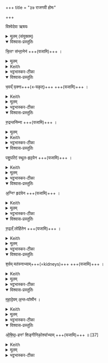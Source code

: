 +++
title = "३७ राजगवी होमः"

+++

विश्वेदेवा ऋषयः


<details><summary>मूलम् (संयुक्तम्)</summary>

चि॒त्तꣳ स॑न्ता॒नेन॑ भ॒वय्ँय॒क्ना रु॒द्रन्तनि॑म्ना पशु॒पतिꣵ॑ स्थूलहृद॒येना॒ग्निꣳ हृद॑येन रु॒द्रल्ँलोहि॑तेन श॒र्वम्मत॑स्नाभ्याम्महादे॒वम॒न्तᳶपा᳚र्श्वेनौषिष्ठ॒हनꣳ॑ शिङ्गीनिको॒श्या᳚भ्याम् ॥ [37]
</details>
<details open><summary>विश्वास-प्रस्तुतिः</summary>

चि॒त्तꣳ स॑न्ता॒नेन॑  +++(यजामि)+++ ।   
</details>
<details><summary>मूलम्</summary>

चि॒त्तꣳ स॑न्ता॒नेन॑  +++(यजामि)+++ ।   
</details>
<details><summary>Keith</summary>

Citta with the sinew, 
</details>
<details><summary>भट्टभास्कर-टीका</summary>

परमेश्वरस्य प्रपञ्चाधिष्ठातृरूपाण्युच्यन्ते एते शरीरहोमाः इमां देवतां अनेन यजामीति । **चित्तं** महान् तस्य अधिष्ठाता **सन्तानः** पुत्रपौत्रादिः आन्त्रं माला पुरीतदित्येके ।  
</details>
<details open><summary>विश्वास-प्रस्तुतिः</summary>

भ॒वय्ँ य॒क्ना+++(←यकृत्)+++  +++(यजामि)+++ ।  
</details>
<details><summary>Keith</summary>

Bhava with the liver, 
</details>
<details><summary>मूलम्</summary>

भ॒वय्ँय॒क्ना  +++(यजामि)+++ ।  
</details>
<details><summary>भट्टभास्कर-टीका</summary>

भवः अपामधिष्ठाता । यकृत् कृष्णो मांसविशेषः ।  
</details>
<details open><summary>विश्वास-प्रस्तुतिः</summary>

रु॒द्रन्तनि॑म्ना  +++(यजामि)+++ ।  
</details>
<details><summary>मूलम्</summary>

रु॒द्रन् तनि॑म्ना  +++(यजामि)+++ ।  
</details>
<details><summary>Keith</summary>

Rudra with the taniman, 
</details>
<details><summary>भट्टभास्कर-टीका</summary>

रुद्रः आदित्यस्याधिष्ठाता । **तनिमा** पद्मदलवत् - ततो मांसविशेषः ।   
</details>
<details open><summary>विश्वास-प्रस्तुतिः</summary>

पशु॒पतिꣵ॑ स्थूल-हृद॒येन  +++(यजामि)+++ ।  
</details>
<details><summary>Keith</summary>

Paśupati with the thick heart, 
</details>
<details><summary>मूलम्</summary>

पशु॒पतिꣵ॑ स्थूलहृद॒येन  +++(यजामि)+++ ।  
</details>
<details><summary>भट्टभास्कर-टीका</summary>

पशुपतिः पृथिव्या अधिष्ठाता । स्थूलहृदयं पद्मकोशाकारो मांसविशेषः ।
</details>
<details open><summary>विश्वास-प्रस्तुतिः</summary>

अ॒ग्निꣳ हृद॑येन  +++(यजामि)+++ ।  
</details>
<details><summary>Keith</summary>

Agni with the heart, 
</details>
<details><summary>मूलम्</summary>

अ॒ग्निꣳ हृद॑येन  +++(यजामि)+++ ।  
</details>
<details><summary>भट्टभास्कर-टीका</summary>

अग्निः अग्नेरधिष्ठाता । हृदयं सूक्ष्माकाशाधारः प्रदेशविशेषः ।  
</details>
<details open><summary>विश्वास-प्रस्तुतिः</summary>

रु॒द्रल्ँ लोहि॑तेन  +++(यजामि)+++ ।  
</details>
<details><summary>Keith</summary>

Rudra with the blood, 
</details>
<details><summary>मूलम्</summary>

रु॒द्रल्ँलोहि॑तेन  +++(यजामि)+++ ।  
</details>
<details><summary>भट्टभास्कर-टीका</summary>

रुद्रः यजमानस्य अधिष्ठाता । लोहितं रक्तम् ।   
</details>
<details open><summary>विश्वास-प्रस्तुतिः</summary>

श॒र्वम् मत॑स्नाभ्याम्+++(=kidneys)+++  +++(यजामि)+++ ।  
</details>
<details><summary>Keith</summary>

Çarva with the kidneys, 
</details>
<details><summary>मूलम्</summary>

श॒र्वम्मत॑स्नाभ्याम्  +++(यजामि)+++ ।  
</details>
<details><summary>भट्टभास्कर-टीका</summary>

शर्वं आकाशस्य अधिष्ठाता । **मतस्ने** दीर्घौ सिराविशेषौ ।  
</details>
<details open><summary>विश्वास-प्रस्तुतिः</summary>

म॒हा॒दे॒वम् अ॒न्तᳶपा᳚र्श्वेन ।  
</details>
<details><summary>Keith</summary>

Mahadeva with the intestinal flesh, 
</details>
<details><summary>मूलम्</summary>

म॒हा॒दे॒वम॒न्तᳶपा᳚र्श्वेन ।  
</details>
<details><summary>भट्टभास्कर-टीका</summary>

**महादेवः** प्राणस्य वायोरधिष्ठाता । **अन्तःपार्श्वं** पार्श्वयोरन्तः अन्तःपार्श्वम् ।
</details>
<details open><summary>विश्वास-प्रस्तुतिः</summary>

ओ॒षि॒ष्ठ॒-हनꣳ॑ शिङ्गीनिको॒श्या᳚भ्याम्   +++(यजामि)+++ ॥ [37]  
</details>
<details><summary>Keith</summary>

him that slayest most quickly with the entrails.
</details>
<details><summary>मूलम्</summary>

ओ॒षि॒ष्ठ॒हनꣳ॑ शिङ्गी-निको॒श्या᳚भ्याम्+++(=??)+++   +++(यजामि)+++ ॥ [37]  
</details>
<details><summary>भट्टभास्कर-टीका</summary>

**ओषिष्ठहा** ओषधि-पक्ष-गामी [ओषिष्ठः क्षयपक्षः तद्गामी] चन्द्रः । ओषितृशब्दात् 'तुश्छन्दसि' इति इष्ठन्प्रत्ययः।  

**शिङ्गीनिकोश्ये** शिञ्जनाधारः कोशाकारश् च स्थानविशेषो यत्र ।  
शिञ्जनं नादः । घञि कुत्वे मत्वर्थीय ईकारः ।  
निभृतः कोशो निकोशः । तयोर्भवौ **शिङ्गीनिकोश्यौ** मांसविशेषौ । 'भवेच्छन्दसि' इति यत् ॥
</details>
